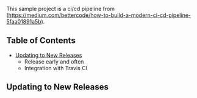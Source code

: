 This sample project is a ci/cd pipeline from (https://medium.com/bettercode/how-to-build-a-modern-ci-cd-pipeline-5faa01891a5b).

## Table of Contents

- [Updating to New Releases](#updating-to-new-releases)
  - Release early and often
  - Integration with Travis CI

## Updating to New Releases
